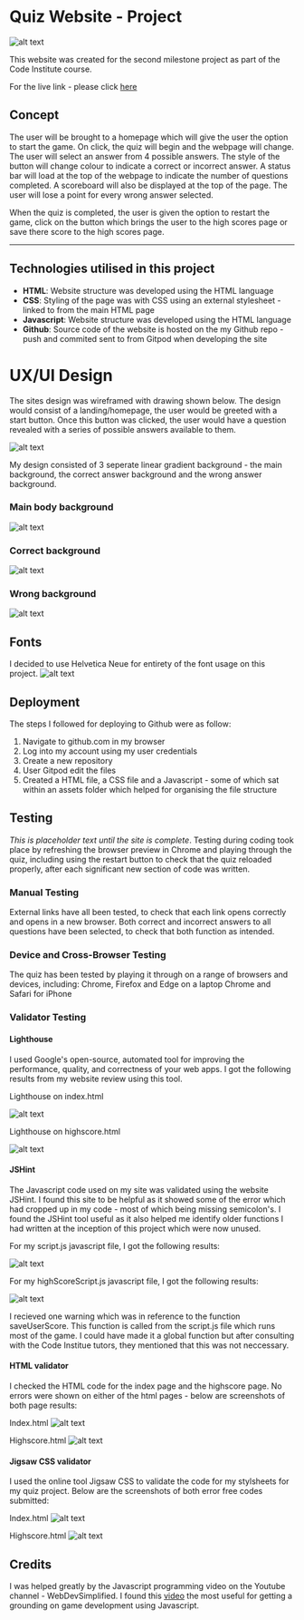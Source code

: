 # Quiz Website - Project

![alt text](https://i.imgur.com/5EmYwqe.png)

This website was created for the second milestone project as part of the Code Institute course.

For the live link - please click [here](https://anthonyfdunphy.github.io/quiz-project/)

## Concept

The user will be brought to a homepage which will give the user the option to start the game. On click, the quiz will begin and the webpage will change. The user will select an answer from 4 possible answers. The style of the button will change colour to indicate a correct or incorrect answer. A status bar will load at the top of the webpage to indicate the number of questions completed. A scoreboard will also be displayed at the top of the page. The user will lose a point for every wrong answer selected.

When the quiz is completed, the user is given the option to restart the game, click on the button which brings the user to the high scores page or save there score to the high scores page.

---------------

## Technologies utilised in this project

- **HTML**: Website structure was developed using the HTML language
- **CSS**: Styling of the page was with CSS using an external stylesheet - linked to from the main HTML page
- **Javascript**: Website structure was developed using the HTML language
- **Github**: Source code of the website is hosted on the my Github repo - push and commited sent to from Gitpod when developing the site

# UX/UI Design

The sites design was wireframed with drawing shown below. The design would consist of a landing/homepage, the user would be greeted with a start button. Once this button was clicked, the user would have a question revealed with a series of possible answers available to them.

![alt text](https://i.imgur.com/HJqxPG9.jpeg)

My design consisted of 3 seperate linear gradient background - the main background, the correct answer background and the wrong answer background.

### Main body background
![alt text](https://i.imgur.com/CUQeRIP.png)

### Correct background
![alt text](https://i.imgur.com/ThfHfFd.png)

### Wrong background
![alt text](https://i.imgur.com/Kbg96h7.png)

## Fonts

I decided to use Helvetica Neue for entirety of the font usage on this project. 
![alt text](https://i.imgur.com/Mtx2jwS.jpg) 

## Deployment

The steps I followed for deploying to Github were as follow:

1. Navigate to github.com in my browser
2. Log into my account using my user credentials
3. Create a new repository
4. User Gitpod edit the files
5. Created a HTML file, a CSS file and a Javascript - some of which sat within an assets folder which helped for organising the file structure

## Testing

*This is placeholder text until the site is complete*. Testing during coding took place by refreshing the browser preview in Chrome and playing through the quiz, including using the restart button to check that the quiz reloaded properly, after each significant new section of code was written.

### Manual Testing
External links have all been tested, to check that each link opens correctly and opens in a new browser.
Both correct and incorrect answers to all questions have been selected, to check that both function as intended.

### Device and Cross-Browser Testing
The quiz has been tested by playing it through on a range of browsers and devices, including:
Chrome, Firefox and Edge on a laptop
Chrome and Safari for iPhone

### Validator Testing

#### Lighthouse

I used Google's open-source, automated tool for improving the performance, quality, and correctness of your web apps. I got the following results from my website review using this tool.

Lighthouse on index.html

![alt text](https://i.imgur.com/U7GTMBq.png)

Lighthouse on highscore.html

![alt text](https://i.imgur.com/me1vWEQ.png)

#### JSHint

The Javascript code used on my site was validated using the website JSHint. I found this site to be helpful as it showed some of the error which had cropped up in my code - most of which being missing semicolon's. I found the JSHint tool useful as it also helped me identify older functions I had written at the inception of this project which were now unused.

For my script.js javascript file, I got the following results:

![alt text](https://i.imgur.com/rotx3If.png)

For my highScoreScript.js javascript file, I got the following results:

![alt text](https://i.imgur.com/48CGS4s.png)

I recieved one warning which was in reference to the function saveUserScore. This function is called from the script.js file which runs most of the game. I could have made it a global function but after consulting with the Code Institue tutors, they mentioned that this was not neccessary. 

#### HTML validator

I checked the HTML code for the index page and the highscore page. No errors were shown on either of the html pages - below are screenshots of both page results:

Index.html
![alt text](https://i.imgur.com/EBXiack.png)

Highscore.html
![alt text](https://i.imgur.com/oLLTWoY.png)

#### Jigsaw CSS validator

I used the online tool Jigsaw CSS to validate the code for my stylsheets for my quiz project. Below are the screenshots of both error free codes submitted:

Index.html
![alt text](https://i.imgur.com/W8dQacc.png)

Highscore.html
![alt text](https://i.imgur.com/YpRhSbd.png)

## Credits



I was helped greatly by the Javascript programming video on the Youtube channel - WebDevSimplified. I found this [video](https://www.youtube.com/watch?v=riDzcEQbX6k&t=494s&ab_channel=WebDevSimplified) the most useful for getting a grounding on game development using Javascript.




